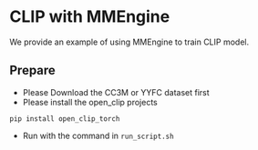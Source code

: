 # CLIP with MMEngine

We provide an example of using MMEngine to train CLIP model.

## Prepare

- Please Download the CC3M or YYFC dataset first
- Please install the open_clip projects

```
pip install open_clip_torch
```

- Run with the command in `run_script.sh`
